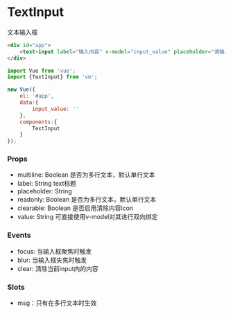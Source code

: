 TextInput
==================
文本输入框

```html
<div id="app">
    <text-input label="输入内容" v-model="input_value" placeholder="请输入手机号" />
</div>
```

```js
import Vue from 'vue';
import {TextInput} from 'vm';

new Vue({
    el: '#app',
    data:{
        input_value: ''
    },
    components:{
        TextInput
    }
});
```

### Props

* multiline: Boolean 是否为多行文本，默认单行文本
* label: String text标题
* placeholder: String 
* readonly: Boolean 是否为多行文本，默认单行文本
* clearable: Boolean 是否启用清除内容icon
* value: String 可直接使用v-model对其进行双向绑定

### Events

* focus: 当输入框聚焦时触发
* blur: 当输入框失焦时触发
* clear: 清除当前input内的内容

### Slots

* msg：只有在多行文本时生效